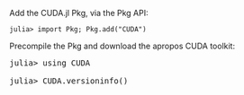 





Add the CUDA.jl Pkg, via the Pkg API:

<code>julia> import Pkg; Pkg.add("CUDA")</code>

Precompile the Pkg and download the apropos CUDA toolkit:

<pre>julia> using CUDA

julia> CUDA.versioninfo()</pre>
